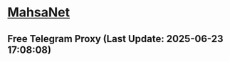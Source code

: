 
# [MahsaNet](https://t.me/mahsa_net)
## Free Telegram Proxy (Last Update: 2025-06-23 17:08:08)

    